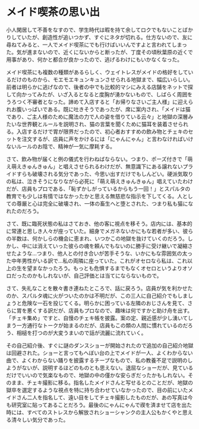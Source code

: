 # メイド喫茶の思い出

小人閑居して不善をなすので、学生時代は暇を持て余してロクでもないことばかりしていたが、創造性が追いつかず、すぐにネタが切れる。仕方ないので、友に尋ねてみると、一人でメイド喫茶にでも行けばいいんですよと言われてしまった。気が進まないので、近くにないからと断ったが、丁度その頃秋葉原の近くで用事があり、何かと都合が良かったので、逃げるわけにもいかなくなった。

メイド喫茶にも複数の種類があるらしく、ウェイトレスがメイドの格好をしているだけのものから、モエモエキュンキュンさせられる地獄まで、幅広いらしい。前者は明らかに逃げなので、後者の中でも比較的マシにみえる店舗をネットで探して向かってみたが、いざ入るとなると度胸が湧かないもので、しばらく周囲をうろつく不審者となった。諦めて入店すると「お帰りなさいご主人様」に迎えられお腹いっぱいである。既に吐きそうであったが、席に案内され、「メイドは猫であり、ご主人様のために魔法の力で人の姿を借りている云々」と地獄の深層みたいな世界観とルールを説明され、猫の言葉を聞くために猫耳を装着させられる。入店するだけで胃が限界だったので、初心者おすすめの飲み物とチェキのセットを注文するが、店員に声をかけるには「にゃんにゃん」と言わなければいけないルールのお陰で、精神が一気に摩耗する。

さて、飲み物が届くと例の儀式を行わねばならない。つまり、ポーズ付きで「萌え萌えきゅんきゅん」と唱えさせられるわけだが、無意識下にある譲れないプライドすらも破壊される気分であった、今思い出すだけでもしんどい。硬派気取りの私は、泣きそうになりながら必死に「萌え萌えきゅんきゅん」唱えていたわけだが、店員もプロである、「恥ずかしがっているからもう一回！」とスパルタの教育でも少しは有情ではなかったかと思える無慈悲な指示を下してくる。人としての尊厳と心は完全に破壊され、一体の畜生へと堕とされた、つまり私も猫になれたのだろう。

さて、既に臨死状態の私はさておき、他の客に視点を移そう。店内には、基本的に常連と思しき人々が座っていた。細身でメガネないかにもな若者が多い、彼らの半数は、何かしらの機会に恵まれ、いつかこの地獄を抜けていくのだろう。しかし、中には消えていった彼らの魂を頼んでもないのに勝手に受け継いで凝縮させたような...つまり、他人との付き合いが苦手そうな、いかにもな雰囲気の太った中年男性がいる訳で...私の両隣に座っていた。これがオセロなら私は、これ以上の生を望まなかったろう。もっとも危惧するまでもなくオセロというよりオソロだったのかもしれないが、自己評価とは当てにならないもので。

さて、失礼なことを散々書き連ねたところで、話に戻ろう。店員が気を利かせたのか、スパルタ魂に火がついたのかは不明だが、この三人に自己紹介でもしましょうと危険な一石を投じてくる。明らかに困っている左隣のおじさんを見て、さらに胃を悪くする訳だが、店員もプロなので、趣味は何ですかと助け舟を出す。「チェキ集め」ですと、自慢のチェキ帳を披露。案の定、親近感が少し湧いてしまう一方通行なトークが始まるのだが、店員もこの類の人間に慣れているのだろう、相槌を打つのが大変うまいので話が流麗に流れていく。

その自己紹介後、すぐに謎のダンスショーが開始されたので追加の自己紹介地獄は回避された。ショーと言ってもへぼい台の上でメイドが一人、よくわからない曲で、よくわからない踊りを披露するチープなもので、私の教養不足で説明のしようがないが、説明するほどのものとも思えない。退屈なショーだが、見ているだけでいいので気楽なもので、地獄の中の僅かな安らぎだったかもしれない。そのまま、チェキ撮影に移る。指名したメイドさんと写せるとのことだが、地獄の獄卒を選定するような視点を特に持ち合わせていなかったので、目の前にいたメイドさん二人を指名して、遠い目をしてチェキ撮影したものだが、あの写真は今も研究室に貼ってあることだろう。最後のにゃんにゃんで禊を済ませて店を出た時には、すべてのストレスから解放されショーシャンクの主人公もかくやと思える清々しい気分であった。
